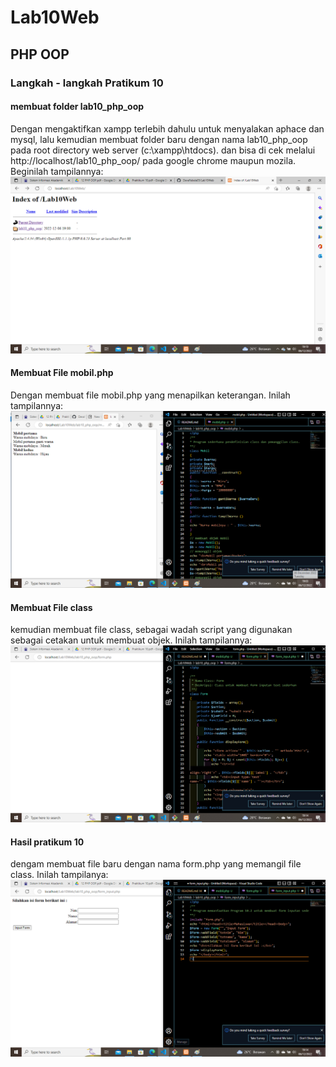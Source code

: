 # Lab10Web

## PHP OOP

### Langkah - langkah Pratikum 10

#### membuat folder lab10_php_oop

Dengan mengaktifkan xampp terlebih dahulu untuk menyalakan aphace dan mysql, lalu kemudian membuat folder baru dengan nama lab10_php_oop pada root directory web server (c:\xampp\htdocs). dan bisa di cek melalui http://localhost/lab10_php_oop/ pada google chrome maupun mozila. Beginilah tampilannya:
![gambar1](screenshot/ss1.png)

#### Membuat File mobil.php

Dengan membuat file mobil.php yang menapilkan keterangan. Inilah tampilannya:
![gambar2](screenshot/mbl.png)

#### Membuat File class

kemudian membuat file class, sebagai wadah script yang digunakan sebagai cetakan untuk membuat objek. Inilah tampilannya:
![gambar3](screenshot/form.png)

#### Hasil pratikum 10

dengam membuat file baru dengan nama form.php yang memangil file class. Inilah tampilanya:
![gambar4](screenshot/hsl.png)
